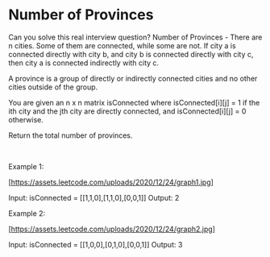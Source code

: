 # Number of Provinces

Can you solve this real interview question? Number of Provinces - There are n cities. Some of them are connected, while some are not. If city a is connected directly with city b, and city b is connected directly with city c, then city a is connected indirectly with city c.

A province is a group of directly or indirectly connected cities and no other cities outside of the group.

You are given an n x n matrix isConnected where isConnected[i][j] = 1 if the ith city and the jth city are directly connected, and isConnected[i][j] = 0 otherwise.

Return the total number of provinces.

 

Example 1:

[https://assets.leetcode.com/uploads/2020/12/24/graph1.jpg]


Input: isConnected = [[1,1,0],[1,1,0],[0,0,1]]
Output: 2


Example 2:

[https://assets.leetcode.com/uploads/2020/12/24/graph2.jpg]


Input: isConnected = [[1,0,0],[0,1,0],[0,0,1]]
Output: 3